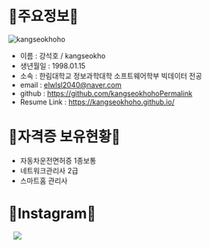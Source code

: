 # 👋주요정보👋

![kangseokhoho](C:\Users\Administrator\Desktop\게임\kangseokhoho.JPG)

- 이름 : 강석호 / kangseokho
- 생년월일 : 1998.01.15
- 소속 : 한림대학교 정보과학대학 소프트웨어학부 빅데이터 전공
- email : elwlsl2040@naver.com
- github : https://github.com/kangseokhohoPermalink
- Resume Link : https://kangseokhoho.github.io/

# 👋자격증 보유현황👋
- 자동차운전면허증 1종보통
- 네트워크관리사 2급
- 스마트홈 관리사

# 👋Instagram👋
<a href="https://www.instagram.com/seok_hoho__/">
    <img 
        src="http://img.shields.io/badge/Instagram?style=flat&logo=Instagram&link=https://www.instagram.com/seokho_hoho__/"
        style="height : auto; margin-left : 10px; margin-right : 10px;"/>
</a>
